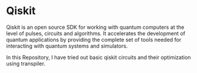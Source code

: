 # Qiskit

Qiskit is an open source SDK for working with quantum computers at the level of pulses, circuits and algorithms. It accelerates the development of quantum applications by providing the complete set of tools needed for interacting with quantum systems and simulators.

In this Repository, I have tried out basic qiskit circuits and their optimization using transpiler.
